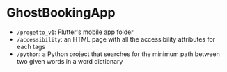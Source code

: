 # GhostBookingApp
- `/progetto_v1`: Flutter's mobile app folder
- `/accessibility`: an HTML page with all the accessibility attributes for each tags
- `/python`: a Python project that searches for the minimum path between two given words in a word dictionary
